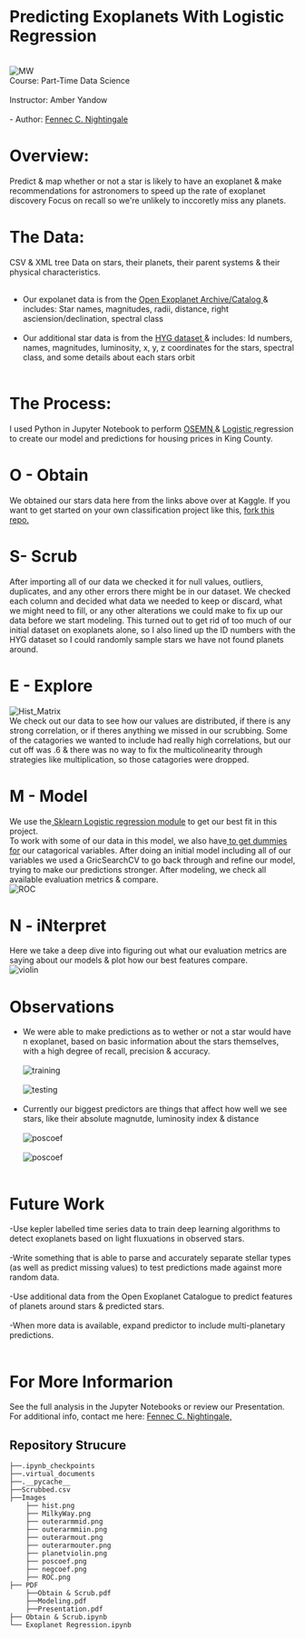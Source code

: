 # Predicting Exoplanets With Logistic Regression
<br> ![MW](Images/MilkyWay.jpg) </br>
Course: Part-Time Data Science <br>
<br> Instructor: Amber Yandow </br> 
<br>- Author: [Fennec C. Nightingale](mailto:fenneccharles@gmail.com) 
# Overview: 
Predict & map whether or not a star is likely to have an exoplanet & make recommendations for astronomers to speed up the rate of exoplanet discovery Focus on recall so we're unlikely to inccoretly miss any planets. 

# The Data:
CSV & XML tree Data on stars, their planets, their parent systems & their physical characteristics.<br> <br>
- Our expolanet data is from the <a href="https://github.com/OpenExoplanetCatalogue/open_exoplanet_catalogue"> Open Exoplanet Archive/Catalog </a> & includes: Star names, magnitudes, radii, distance, right asciension/declination, spectral class</br> <br>
- Our additional star data is from the <a href="https://github.com/astronexus/HYG-Database"> HYG dataset </a> & includes: Id numbers, names, magnitudes, luminosity, x, y, z coordinates for the stars, spectral class, and some details about each stars orbit</br>  <br>

# The Process:
I used Python in Jupyter Notebook to perform <a href="https://machinelearningmastery.com/how-to-work-through-a-problem-like-a-data-scientist/"> OSEMN </a> & <a href="https://en.wikipedia.org/wiki/Logistic_regression#:~:text=Logistic%20regression%20is%20a%20statistical,a%20form%20of%20binary%20regression)."> Logistic </a> regression to create our model and predictions for housing prices in King County. 

# O - Obtain 
We obtained our stars data here from the links above over at Kaggle. If you want to get started on your own classification project like this, <a href="https://github.com/learn-co-curriculum/dsc-phase-3-project"> fork this repo.</a><br>

# S- Scrub 
After importing all of our data we checked it for null values, outliers, duplicates, and any other errors there might be in our dataset. We checked each column and decided what data we needed to keep or discard, what we might need to fill, or any other alterations we could make to fix up our data before we start modeling. This turned out to get rid of too much of our initial dataset on exoplanets alone, so I also lined up the ID numbers with the HYG dataset so I could randomly sample stars we have not found planets around. 

# E - Explore 
![Hist_Matrix](Images/hist.png) <br>
We check out our data to see how our values are distributed, if there is any strong correlation, or if theres anything we missed in our scrubbing. Some of the catagories we wanted to include had really high correlations, but our cut off was .6 & there was no way to fix the multicolinearity through strategies like multiplication, so those catagories were dropped.</br>

# M - Model 
We use the<a href="https://scikit-learn.org/stable/modules/generated/sklearn.linear_model.LogisticRegression.html"> Sklearn Logistic regression module</a> to get our best fit in this project.<br> To work with some of our data in this model, we also have<a href="https://stattrek.com/multiple-regression/dummy-variables.aspx"> to get dummies for</a> our catagorical variables. After doing an initial model including all of our variables we used a GricSearchCV to go back through and refine our model, trying to make our predictions stronger. After modeling, we check all available evaluation metrics & compare. <br>
![ROC](Images/ROC.png) </br>


 # N - iNterpret 
 Here we take a deep dive into figuring out what our evaluation metrics are saying about our models & plot how our best features compare. </br>
 ![violin](Images/planetviolin.png)

 # Observations
 - We were able to make predictions as to wether or not a star would have n exoplanet, based on basic information about the stars themselves, with a high degree of recall, precision & accuracy. <br></br>
 ![training](Images/train.png) <br></br>
 ![testing](Images/testing.png)<br></br>
 - Currently our biggest predictors are things that affect how well we see stars, like their absolute magnutde, luminosity index & distance<br></br>
 ![poscoef](Images/poscoef.png)<br></br>
 ![poscoef](Images/negcoef.png)<br></br>

# Future Work
-Use kepler labelled time series data to train deep learning algorithms to detect exoplanets based on light fluxuations in observed stars. <br> </br>
-Write something that is able to parse and accurately separate stellar types (as well as predict missing values) to test predictions made against more random data. <br> </br>
-Use additional data from the Open Exoplanet Catalogue to predict features of planets around stars & predicted stars. <br> </br>
-When more data is available, expand predictor to include multi-planetary predictions. <br> </br>

# For More Informarion
See the full analysis in the Jupyter Notebooks or review our Presentation.
For additional info, contact me here: 
[Fennec C. Nightingale,](mailto:fenneccharles@gmail.com)

## Repository Strucure
```
├──.ipynb_checkpoints
├──.virtual_documents
├──.__pycache__
├──Scrubbed.csv
├──Images
    ├── hist.png
    ├── MilkyWay.png
    ├── outerarmmid.png
    ├── outerarmmiin.png
    ├── outerarmout.png
    ├── outerarmouter.png
    ├── planetviolin.png
    ├── poscoef.png
    ├── negcoef.png
    ├── ROC.png
├── PDF
    ├──Obtain & Scrub.pdf
    ├──Modeling.pdf
    ├──Presentation.pdf
├── Obtain & Scrub.ipynb
└── Exoplanet Regression.ipynb
 
